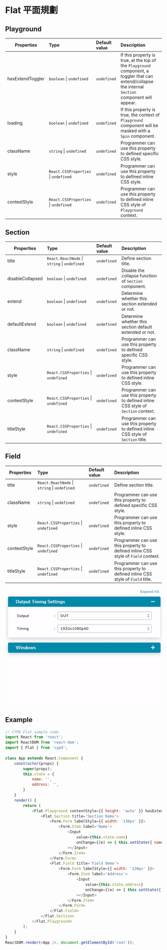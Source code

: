 # Flat 平面規劃

## Playground

Properties      | Type                                              | Default value     | Description
----------------|:--------------------------------------------------|:------------------|:----------------------
hasExtendToggler| `boolean` \| `undefined`                          | `undefined`       | If this property is true, at the top of the `Playground` component, a toggler that can extend/collapse the internal `Section` component will appear.
loading         | `boolean` \| `undefined`                          | `undefined`       | If this property is true, the context of `Playground` component will be masked with a `Spin` component.
className       | `string` \| `undefined`                           | `undefined`       | Programmer can use this property to defined specific CSS style.
style           | `React.CSSProperties` \| `undefined`              | `undefined`       | Programmer can use this property to defined inline CSS style.
contextStyle    | `React.CSSProperties` \| `undefined`              | `undefined`       | Programmer can use this property to defined inline CSS style of `Playground` context.

## Section

Properties      | Type                                              | Default value     | Description
----------------|:--------------------------------------------------|:------------------|:----------------------
title           | `React.ReactNode` \| `string` \| `undefined`      | `undefined`       | Define section title.
disableCollapsed| `boolean` \| `undefined`                          | `undefined`       | Disable the collapse function of `Section` component.
extend          | `boolean` \| `undefined`                          | `undefined`       | Determine whether this section extended or not.
defaultExtend   | `boolean` \| `undefined`                          | `undefined`       | Determine whether this section default extended or not.
className       | `string` \| `undefined`                           | `undefined`       | Programmer can use this property to defined specific CSS style.
style           | `React.CSSProperties` \| `undefined`              | `undefined`       | Programmer can use this property to defined inline CSS style.
contextStyle    | `React.CSSProperties` \| `undefined`              | `undefined`       | Programmer can use this property to defined inline CSS style of `Section` context.
titleStyle      | `React.CSSProperties` \| `undefined`              | `undefined`       | Programmer can use this property to defined inline CSS style of `Section` title.

## Field

Properties      | Type                                              | Default value     | Description
----------------|:--------------------------------------------------|:------------------|:----------------------
title           | `React.ReactNode` \| `string` \| `undefined`      | `undefined`       | Define section title.
className       | `string` \| `undefined`                           | `undefined`       | Programmer can use this property to defined specific CSS style.
style           | `React.CSSProperties` \| `undefined`              | `undefined`       | Programmer can use this property to defined inline CSS style.
contextStyle    | `React.CSSProperties` \| `undefined`              | `undefined`       | Programmer can use this property to defined inline CSS style of `Field` context.
titleStyle      | `React.CSSProperties` \| `undefined`              | `undefined`       | Programmer can use this property to defined inline CSS style of `Field` title.

![](../../image/flat_demo.gif)

## Example

```javascript
// CYPD Flat sample code
import React from 'react';
import ReactDOM from 'react-dom';
import { Flat } from 'cypd';

class App extends React.Component {
    constructor(props) {
        super(props);
        this.state = {
            name: '',
            address: '',
        }
    }
    render() {
        return ( 
            <Flat.Playground contextStyle={{ height: 'auto' }} hasExtendToggler>
                <Flat.Section title='Section Demo'>
                    <Form.Form labelStyle={{ width: '130px' }}>
                        <Form.Item label='Name'>
                            <Input 
                                value={this.state.name} 
                                onChange={(e) => { this.setState({ name: e.target.value }); }}
                            ></Input>
                        </Form.Item>
                    </Form.Form>
					<Flat.Field title='Field Demo'>
						<Form.Form labelStyle={{ width: '130px' }}>
							<Form.Item label='Address'>
								<Input 
									value={this.state.address} 
									onChange={(e) => { this.setState({ address: e.target.value }); }}
								></Input>
							</Form.Item>
						</Form.Form>
					</Flat.Field>
                </Flat.Section>
            </Flat.Playground>
        );
    }
}
ReactDOM.render(<App />, document.getElementById('root'));
```